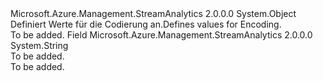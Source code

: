 <Type Name="Encoding" FullName="Microsoft.Azure.Management.StreamAnalytics.Models.Encoding">
  <TypeSignature Language="C#" Value="public static class Encoding" />
  <TypeSignature Language="ILAsm" Value=".class public auto ansi abstract sealed beforefieldinit Encoding extends System.Object" />
  <TypeSignature Language="DocId" Value="T:Microsoft.Azure.Management.StreamAnalytics.Models.Encoding" />
  <TypeSignature Language="VB.NET" Value="Public Class Encoding" />
  <TypeSignature Language="F#" Value="type Encoding = class" />
  <AssemblyInfo>
    <AssemblyName>Microsoft.Azure.Management.StreamAnalytics</AssemblyName>
    <AssemblyVersion>2.0.0.0</AssemblyVersion>
  </AssemblyInfo>
  <Base>
    <BaseTypeName>System.Object</BaseTypeName>
  </Base>
  <Interfaces />
  <Docs>
    <summary>
            <span data-ttu-id="afa77-101">Definiert Werte für die Codierung an.</span><span class="sxs-lookup"><span data-stu-id="afa77-101">Defines values for Encoding.</span></span>
            </summary>
    <remarks>To be added.</remarks>
  </Docs>
  <Members>
    <Member MemberName="UTF8">
      <MemberSignature Language="C#" Value="public const string UTF8;" />
      <MemberSignature Language="ILAsm" Value=".field public static literal string UTF8" />
      <MemberSignature Language="DocId" Value="F:Microsoft.Azure.Management.StreamAnalytics.Models.Encoding.UTF8" />
      <MemberSignature Language="VB.NET" Value="Public Const UTF8 As String " />
      <MemberSignature Language="F#" Value="val mutable UTF8 : string" Usage="Microsoft.Azure.Management.StreamAnalytics.Models.Encoding.UTF8" />
      <MemberType>Field</MemberType>
      <AssemblyInfo>
        <AssemblyName>Microsoft.Azure.Management.StreamAnalytics</AssemblyName>
        <AssemblyVersion>2.0.0.0</AssemblyVersion>
      </AssemblyInfo>
      <ReturnValue>
        <ReturnType>System.String</ReturnType>
      </ReturnValue>
      <Docs>
        <summary>To be added.</summary>
        <remarks>To be added.</remarks>
      </Docs>
    </Member>
  </Members>
</Type>